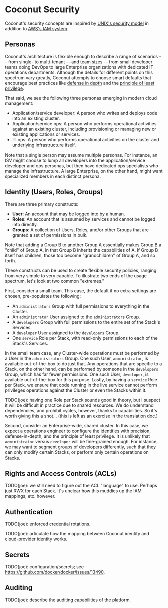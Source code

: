 # Coconut Security

Coconut's security concepts are inspired by [UNIX's security model](https://en.wikipedia.org/wiki/Unix_security) in
addition to [AWS's IAM system](http://docs.aws.amazon.com/IAM/latest/UserGuide/id.html).

## Personas

Coconut's architecture is flexible enough to describe a range of scenarios -- from single- to multi-tenant -- and team
sizes -- from small developer teams doing DevOps to large Enterprise organizations with dedicated IT operations
departments. Although the details for different points on this spectrum vary greatly, Coconut attempts to choose smart
defaults that encourage best practices like [defense in depth](
https://en.wikipedia.org/wiki/Defense_in_depth_(computing)) and the [principle of least privilege](
https://en.wikipedia.org/wiki/Principle_of_least_privilege).

That said, we see the following three personas emerging in modern cloud management:

* Application/service developer: A person who writes and deploys code into an existing cluster.
* Application/service ops: A person who performs operational activities against an existing cluster, including
  provisioning or managing new or existing applications or services.
* IT ops: A person who performs operational activities on the cluster and underlying infrastructure itself.

Note that a single person may assume multiple personas.  For instance, an ISV might choose to lump all developers into
the application/service developer and ops personas, but then have dedicated ops specialists who manage the
infrastructure.  A large Enterprise, on the other hand, might want specialized members in each distinct persona.

## Identity (Users, Roles, Groups)

There are three primary constructs:

* **User**: An account that may be logged into by a human.
* **Roles**: An account that is assumed by services and cannot be logged into directly.
* **Groups**: A collection of Users, Roles, and/or other Groups that are granted a set of permissions in bulk.

Note that adding a Group B to another Group A essentially makes Group B a "child" of Group A, in that Group B inherits
the capabilities of A.  If Group B itself has children, those too become "grandchildren" of Group A, and so forth.

These constructs can be used to create flexible security policies, ranging from very simple to very capable.  To
illustrate two ends of the usage spectrum, let's look at two common "extremes."

First, consider a small team.  This case, the default if no extra settings are chosen, pre-populates the following:

* An `administrators` Group with full permissions to everything in the Cluster.
* An `administrator` User assigned to the `administrators` Group.
* A `developers` Group with full permissions to the entire set of the Stack's Services.
* A `developer` User assigned to the `developers` Group.
* One `service` Role per Stack, with read-only permissions to each of the Stack's Services.

In the small team case, any Cluster-wide operations must be performed by a User in the `administrators` Group.  One such
User, `administrator`, is available out-of-the-box to do just that.  Any operations that are specific to a Stack, on the
other hand, can be performed by someone in the `developers` Group, which has far fewer permissions.  One such User,
`developer`, is available out-of-the-box for this purpose.  Lastly, by having a `service` Role per Stack, we ensure that
code running in the live service cannot perform privileges operations against the Cluster or even the Stacks within it.

TODO(joe): having one Role per Stack sounds good in theory, but I suspect it will be difficult in practice due to
    shared resources.  We do understand dependencies, and prohibit cycles, however, thanks to capabilities.  So it's
    worth giving this a shot... (this is left as an exercise in the translation doc.)

Second, consider an Enterprise-wide, shared cluster.  In this case, we expect a operations engineer to configure the
identities with precision, defense-in-depth, and the principle of least privilege.  It is unlikely that `administrator`
versus `developer` will be fine-grained enough.  For instance, we may want to segment groups of developers differently,
such that they can only modify certain Stacks, or perform only certain operations on Stacks.

## Rights and Access Controls (ACLs)

TODO(joe): we still need to figure out the ACL "language" to use.  Perhaps just RWX for each Stack.  It's unclear how
    this muddies up the IAM mappings, etc. however.

## Authentication

TODO(joe): enforced credential rotations.

TODO(joe): articulate how the mapping between Coconut identity and cloud-provider identity works.

## Secrets

TODO(joe): configuration/secrets; see https://github.com/docker/docker/issues/13490.

## Auditing

TODO(joe): describe the auditing capabilities of the platform.

